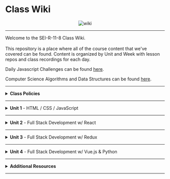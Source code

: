 # Class Wiki

<div align="center">
  <img src="https://i.imgur.com/e2Ma89q.png" alt="wiki">
</div>

___
Welcome to the SEI-R-11-8 Class Wiki. <br/><br/> This repository is a place where all of the course content that we've covered can be found. Content is organized by Unit and Week with lesson repos and class recordings for each day.

Daily Javascript Challenges can be found [here](https://github.com/SEI-R-11-8/daily_js_challenges).

Computer Science Algorithms and Data Structures can be found [here](https://github.com/SEI-R-11-8/cs_data_structures).

___
<details><summary><strong>Class Policies</strong></summary><p>
  
Below, you will find Class Policies and Requirements as laid out in Orientation and conveyed by the Instructional Team.  We compile them here for your reference and review.
  
</p>

<ul type="none">

<li><details><summary><strong>Code of Conduct</strong></summary><p>
  
<ul>
  <li>Foster a productive classroom environment.</li>
  <li>Treat others with respect and dignity.</li>
  <li>Remember that everyone is coming at this with a different background.</li>
  <li>Professionalism in all methods of communication, both in-person <i>and</i> online.
    <ul>
      <li>Slack is an extension of our on-campus community. We ask that you remain courteous, respectful, and professional while engaging on Slack.</li>
    </ul>
  </li>
  <li><b>Zero tolerance for plagiarism and cheating.</b></li>
</ul>
  
</p></details></li>

<li><details><summary><strong>Deliverable Submission Requirements</strong></summary><p>
  
<ul>
  <li>Deliverables must be submitted following the <a href="https://github.com/SEI-R-11-8/template_pull_request">PR Guidelines</a>.</li>
  <li>Students must meet deliverable requirements for the submission to be marked as "Complete".</li>
  <li>Deliverables are <i>always</i> due the following class day at the beginning of class, unless otherwise stated.</li>
  <li>There is a grace period for re-submission or late submission.  All re-submits/late submits are due the <b>Monday following the week of assignment</b>.
    <ul>
      <li>Deliverables assigned on Fridays <b>do not</b> have a re-submit <i>or</i> late submit grace period.</li>
      <li>Deliverables submitted <i>after</i> the grace period <b>will not</b> be graded or accepted and will be marked as "Incomplete".</li>
    </ul>
  </li>
</ul>
  
</p></details></li>

<li><details><summary><strong>Graduation Requirements</strong></summary><p>
  
<ul>
  <li>Meet Project Requirements.
    <ul><li>Satisfactorily complete and present a project for <i>each</i> of the <b>4</b> units.</li></ul>
  </li>
  <li>Submit and complete a <i>minimum</i> of <b>80%</b> of deliverables (labs, homework, etc.).</li>
  <li>Adhere to attendance policy.
    <ul>
      <li>Students are allowed <b>3</b> absences over the <i>entire</i> course.</li>
      <li><b>3</b> tardies or early departures equals <b>1</b> absence.</li>
      <li>Tardy policy <i>includes</i> Outcomes participation.</li>
    </ul>
  </li>
</ul>
  
</p></details></li>

<li><details><summary><strong>A Note on Plagiarism</strong></summary><p>
  
<ul>
  <li>Plagiarism is a serious offense and grounds for immediate withdrawal.</li>
  <li>You are encouraged to ask others, including students, instructors, and Stack Overflow for help. However, it is <b><i>not acceptable to copy</i></b> another persons code and submit it as your own. More importantly, it is detrimental to your learning and growth.</li>
  <li>Small snippets of code that solve small problems taken from Stack Overflow are generally an exception to this rule. If you aren't sure, it is your responsibility to <b><i>ask your instructor</i></b>. To be on the safe side, we ask that you credit the person/resource you got the code from in a comment, and let an instructor take a look at it.</li>
</ul>
  
</p></details></li>

<li><details><summary><strong>Observed Holidays</strong></summary><p>

<p>
The following dates are observed Holidays for this Software Engineering Immersive.  There will be no class days on or within any of the date ranges listed below.  If you have any questions regarding Holidays, or have a special circumstance, please don't hesitate to reach out to your Instructional Associate.
</p>
  
| Holiday | Dates |
|:---:|:---:|
| Veteran's Day | November 11th, 2021 |
| Thanksgiving | November 24th, 2021 - November 26th, 2021 |
| Christmas/New Year's | December 24th, 2021 - December 31st, 2021 |
| Martin Luther King Jr. Day | January 17th, 2022 |
  
</p></details></li>
  
</ul></details>

____
<details><summary><strong>Unit 1</strong> - HTML / CSS / JavaScript</summary><p>

<ul type="none">
  
  <li><details><summary><strong>Week 1</strong></summary><p>
  
  <p>
  In Week 1, we review the fundamental concepts of <b>HTML</b>, <b>CSS</b>, and <b>JavaScript</b> along with introducing <b>git</b> workflow, <b>terminal</b> commands, and writing professional <b>markdown</b> files. 
  </p>
  
  <ul type="none">

  <li><details><summary>Repos</summary><p>

  | Day 1 | Day 2 | Day 3 | Day 4 | Day 5 |
  |:---:|:---:|:---:|:---:|:---:|
  | [Installfest](https://github.com/SEI-R-11-8/u1_installfest) | [Github / Homework Submission](https://github.com/SEI-R-11-8/u1_lesson_github) | [Flexbox Froggy](https://flexboxfroggy.com/) | Veteran's Day | [Grid Garden](https://cssgridgarden.com/) |
  | [Terminal Lesson](https://github.com/SEI-R-11-8/u1_lesson_terminal) | [Intro to HTML](https://github.com/SEI-R-11-8/u1_lesson_intro_HTML) | [JS Datatypes](https://github.com/SEI-R-11-8/u1_lesson_js_data_types) |  | [Intro to JS DOM](https://github.com/SEI-R-11-8/u1_lesson_intro_DOM) |
  | [Git Lesson](https://github.com/SEI-R-11-8/u1_lesson_git) | [Intro to CSS](https://github.com/SEI-R-11-8/u1_lesson_intro_CSS) | [JS Arrays](https://github.com/SEI-R-11-8/u1_lesson_js_arrays) |  | [JS DOM Quotes Lab](https://github.com/SEI-R-11-8/u1_lab_DOM_quotes) |
  | [VS Code Lesson](https://github.com/SEI-R-11-8/u1_lesson_VSCode) | [Fake Resume Lab](https://github.com/SEI-R-11-8/u1_lab_fake_resume) | [JS Loops & Control Flow](https://github.com/SEI-R-11-8/u1_lesson_loops_and_control_flow) |  | [JS Events](https://github.com/SEI-R-11-8/u1_lesson_js_events) |
  | [Star Wars Homework](https://github.com/SEI-R-11-8/u1_hw_star_wars) | [Flexbox / Grid](https://github.com/SEI-R-11-8/u1_lesson_flex_grid) | [JS Functions](https://github.com/SEI-R-11-8/u1_lesson_js_functions) |  | [JS Dots Game Lab](https://github.com/SEI-R-11-8/u1_lab_dots) |
  |  | [Markdown / ReadMe Homework](https://github.com/SEI-R-11-8/u1_hw_markdown) | [JS Scope](https://github.com/SEI-R-11-8/u1_lesson_js_scope) |  | [Tic Tac Toe Homework](https://github.com/SEI-R-11-8/u1_hw_tic_tac_toe) |
  |  |  | [Control Flow Adventure Homework](https://github.com/SEI-R-11-8/u1_hw_control_flow_adventure) |  |  |

  </p></details></li>


  <li><details><summary>Class Recordings - Group 1</summary><p>

  | Day 1 | Day 2 | Day 3 | Day 4 | Day 5 |
  |:---:|:---:|:---:|:---:|:---:|
  | [Recording](https://generalassembly.zoom.us/rec/share/as27wKEs5ZKqKdxbgviXMp2wTE5XOXZljw57eP7e22rbqovnMSo73QflxErm1UUT.fC4bQS5xrjRNjeZi) | [Recording](https://generalassembly.zoom.us/rec/share/PuLJpqp7-Zu3VBTepul8lIDyC3LfqSs_7tAWGES2LAnAapJUQN_Y5Ezq970iVf3W.zCw10SaR60lUf74y) | [Recording](https://generalassembly.zoom.us/rec/share/yW7vOAmFVLD8QyW0oiX-ilRidEBzPFHspOHKX_QCNwpcg7A2u9DW1WqWCtgxvHRh.c97WOeVAjZU-VY5A) | No Recording | [Recording](https://generalassembly.zoom.us/rec/share/4HnkXa-s1p0beq86TvqxGbu6eenpU4gMn9_TOJUopPw6c7Vyve95ght_M3oVtsHb.ae0IQPhXEh5Ig28m) |
  | Passcode: `DdhA?5?e` | Passcode: `Nhk6!B3*` | Passcode: `&V9pe6$y` |  | Passcode: `4%iE2cC8` |

  </p></details></li>

  <li><details><summary>Class Recordings - Group 2</summary><p>

  | Day 1 | Day 2 | Day 3 | Day 4 | Day 5 |
  |:---:|:---:|:---:|:---:|:---:|
  | [Recording](https://generalassembly.zoom.us/rec/share/bY93M1gmrRiwMIIN1b7oSRsV2zJ4ONF4b3kfZ09Fx4-wm2xx7WWASpyxcBhX6DMS.lupxx_8rGf7JesxW) | [Recording](https://generalassembly.zoom.us/rec/share/26RMeIwfPUBJZ9w6qLDgZoYLHmHi40Fkbw64pVVrkKfdbryj4bM5FEbu3HN5P_Ko.2tKq3uwIInxeTk0t) | [Recording](https://generalassembly.zoom.us/rec/share/mA9U2s1k30T5zrwM98nCPSfWefgjWQfQDuDWxYNf3boW_0s_B5AAnz1CYRssPfQW.yFw_GHgADCgGSpVH) | No Recording | [Recording](https://generalassembly.zoom.us/rec/share/4HnkXa-s1p0beq86TvqxGbu6eenpU4gMn9_TOJUopPw6c7Vyve95ght_M3oVtsHb.ae0IQPhXEh5Ig28m) |
  | Passcode: `4zzW^N8&` | Passcode: `mq1P22.b` | Passcode: `6w&ZMbQp` |  | Passcode: `4%iE2cC8` |

  </p></details></li>
  
  </ul>
  
  ___
  </p></details></li>
  
  <li><details><summary><strong>Week 2</strong></summary><p>
  
  <p>
  In Week 2, we practiced more <b>DOM Manipulation</b> and were introduced to <b>Daily JavaScript Challenges</b> and basic algorithmic problem solving. We and learned about <b>ES6</b> syntax along with <b>Higher Order Functions</b> and <b>Object Oriented Programming</b> in JavaScript.
  </p>
  
  <ul type="none">

  <li><details><summary>Repos</summary><p>
  
  | Day 1 | Day 2 | Day 3 | Day 4 | Day 5 |
  |:---:|:---:|:---:|:---:|:---:|
  | [Intro Daily JS Challenges](https://github.com/SEI-R-11-8/daily_js_challenges) | [JS HOF](https://github.com/SEI-R-11-8/u1_lesson_HOF) | [Box Model Practice](https://github.com/SEI-R-11-8/u1_lab_box_model) | Project Worktime | Project Worktime | 
  | [JS Objects](https://github.com/SEI-R-11-8/u1_lesson_js_objects) | [JS HOF Lab](https://github.com/SEI-R-11-8/u1_lab_HOF) | [JS Fast & Furious Lab](https://github.com/SEI-R-11-8/u1_lab_fast_and_furious) |  |  |  
  | [Jurassic Objects Lab](https://github.com/SEI-R-11-8/u1_lab_jurassic_objects) | [Intro to OOP](https://github.com/SEI-R-11-8/u1_lesson_OOP) | [P1 Prompt](https://github.com/SEI-R-11-8/u1_project_prompt) |  |  | 
  | [ES6 Syntax](https://github.com/SEI-R-11-8/u1_lesson_ES6) | [OOP Exercise Lab](https://github.com/SEI-R-11-8/u1_lab_OOP_exercise) |  |  |  | 
  | [ES6 Lab](https://github.com/SEI-R-11-8/u1_lab_ES6_practice) | [Donut Adventure Homework](https://github.com/SEI-R-11-8/u1_hw_donut_adventure) |  |  |  | 
  |  | [JS HOF Homework](https://github.com/SEI-R-11-8/u1_hw_HOF) |  |  |  | 
  
  </p></details></li>


  <li><details><summary>Class Recordings - Group 1</summary><p>

  | Day 1 | Day 2 | Day 3 | Day 4 | Day 5 |
  |:---:|:---:|:---:|:---:|:---:|
  | [Recording](https://generalassembly.zoom.us/rec/share/as6F4CgbHeW_VKZ6m88mCXydTlcK0Gl4u1WPEA0BDtWg4rZm3rhZ2Ar_BMfJuvCA.UkhObJ6KRNrdmy9C) | [Recording](https://generalassembly.zoom.us/rec/share/VMkYr_Yu_9aqwUBgZBWbNwg6-rqXNh88_VhoTMyFyCntWL66u3j7W1WA68O_rOjR.528wd4XFOwlR4CuV) | No Recording | No Recording | No Recording |
  | Passcode: `01AuV5i=` | Passcode: `M#zv3u5h` |  |  |  |

  </p></details></li>

  <li><details><summary>Class Recordings - Group 2</summary><p>

  | Day 1 | Day 2 | Day 3 | Day 4 | Day 5 |
  |:---:|:---:|:---:|:---:|:---:|
  | [Recording](https://generalassembly.zoom.us/rec/share/HTWvWciJF7mLDK4-y9kQUHptvB-GW2jQDpdbJdzljzUK_CFYVmNCuYIBeGLC3iQk.fu1kF3s7cZybW2jt) | [Recording](https://generalassembly.zoom.us/rec/share/yuVGp880PxgoNCp07ROxiXgISDQ6Nv8GP9ARa5Mh3vGEjXnTJgI-cYihV1N0AVcj.Rb-pjifg3YJmbjK3) | No Recording | No Recording | No Recording |
  | Passcode: `U&a7ZxEh` | Passcode: `zi6%+W$d` |  |  |  |

  </p></details></li>
  
  </ul>
  
  </p></details></li>

</p></details>

___
<details><summary><strong>Unit 2</strong> - Full Stack Development w/ React</summary><p>

<ul type="none">

  <li><details><summary><strong>Week 4</strong></summary><p>
  
   <p>
     In Week 4, we started the week by learning how to call on external data sources with <b>APIs</b>.  Then we learned all about <b>React</b> and what an amazing JavaScript library it can be for developers. We learned the concepts of <b>components</b>, <b>props</b>, and about <b>React Hooks</b> and <b>functional components</b>. We learned about <b>useState</b> and how to use it to manage our state within our apps.
  </p>
  
  <ul type="none">

  <li><details><summary>Repos</summary><p>
  
  | Day 1 | Day 2 | Day 3 | Day 4 | Day 5 |
  |:---:|:---:|:---:|:---:|:---:|
  | [Intro to APIs](https://github.com/SEI-R-11-8/u1_lesson_intro_to_APIs) | [Momentum Lab](https://github.com/SEI-R-11-8/u2_lab_momentum) | [Intro to React](https://github.com/SEI-R-11-8/u2_lesson_intro_to_react) | [Component Heirarchy Diagrams](https://github.com/SEI-R-11-8/u2_lesson_component_heirarchy) | [Intro to State & Hooks](https://github.com/SEI-R-11-8/u2_lesson_intro_to_state) | 
  | [Dogs API Lab](https://github.com/SEI-R-11-8/u1_lab_API_dogs) | [Dougie the Donut & Pizza Rat Lab / Homework](https://github.com/SEI-R-11-8/u2_lab_dougie_and_pizza_rat) | [React Components](https://github.com/SEI-R-11-8/u2_lesson_react_components) | [React Props](https://github.com/SEI-R-11-8/u2_lesson_react_props) | [Hooks ATM Lab](https://github.com/SEI-R-11-8/u2_lab_hooks_ATM) |  
  | [TMDB Lab / Homework](https://github.com/SEI-R-11-8/u1_lab_TMDB_API) | []() | []() | [LOTR Lab](https://github.com/SEI-R-11-8/u2_lab_react_LOTR) | [Likes Lab](https://github.com/SEI-R-11-8/u2_lab_likes) | 
  | []() | []() | []() | [Mapping Components](https://github.com/SEI-R-11-8/u2_lesson_react_mapping_components) | [Groceries Lab](https://github.com/SEI-R-11-8/u2_lab_groceries) | 
  | []() | []() | []() | [Mapping Components Lab](https://github.com/SEI-R-11-8/u2_lab_mapping_components) | [Dr. Who Lab](https://github.com/SEI-R-11-8/u2_lab_dr_who) | 
  | []() | []() | []() | [React Quiz](https://github.com/SEI-R-11-8/u2_quiz_react) | [Movie Mapping Homework](https://github.com/SEI-R-11-8/u2_hw_mapping_components) | 
  
  </p></details></li>


  <li><details><summary>Class Recordings - Group 1</summary><p>

  | Day 1 | Day 2 | Day 3 | Day 4 Morning | Day 4 Afternoon | Day 5 |
  |:---:|:---:|:---:|:---:|:---:|:---:|
  | [Recording](https://generalassembly.zoom.us/rec/share/SloP9J63QytxyN_h9g7gkFG464eCaX6OK3XIR4rCIcDIX9iKj7raNzeZ5iqYTQkJ.RCc1u4nAQOYE0RYC) | No Recording | [Recording](https://generalassembly.zoom.us/rec/share/YwoxjcxHcj844UNIdJcH9tvg-8eB7AV7Rmf3Z3e_qO1b0_GxMYcRlZPlZZfvYClQ.J0_Ao_SWNlyUQPDY) | [Recording](https://generalassembly.zoom.us/rec/share/Yw351yy24Wa9yvhIHBM8d2aRHI0CG2uUX2C1_Hnhj1RZDOieNgy38uJ1zXz4p_mE.1ReVUn-WCF96k0LZ) | [Recording](https://generalassembly.zoom.us/rec/share/aNnVQvqLF8PN9qWvRCOLbtKDIpS5bETtS9TbAHpySP324JizFKcyWqc8B1f3rN3V.f1dzCyRoLa6azcxD) | [Recording](https://generalassembly.zoom.us/rec/share/BemQNMGaUhndvAJiG8FkzdICzGfJcfeK5KJJWHOiuaDgbpUAm6-FeeuDacBRSrcI._WAU7Yy8TXVWs6pR) |
  | Passcode: `EaFDyS1%` |  | Passcode: `9.&3S#7%` | Passcode: `i%65#D^=` | Passcode: `Q&r0VPc*` | Passcode: `@5vSSceZ` |

  </p></details></li>

  <li><details><summary>Class Recordings - Group 2</summary><p>

  | Day 1 | Day 2 | Day 3 | Day 4 Morning | Day 4 Afternoon | Day 5 |
  |:---:|:---:|:---:|:---:|:---:|:---:|
  | [Recording](https://generalassembly.zoom.us/rec/share/euIAxIvwp3ipF12Sn8IKgTqyDIqtgjp6uGmsIF2hl4fO7Qaxqv472a6cxXi0bQpy.Ta_f2YOQTRGsNYAO) | No Recording | [Recording](https://generalassembly.zoom.us/rec/share/bCaeT4jNIwNqaPhlmXtA2YL2oyfBLsf-EZrvsdW4IrUwrGdG0Vew1OeVM3nnKQGL.EJc5n2CLatDtoBhJ) | [Recording](https://generalassembly.zoom.us/rec/share/AzdUeN0kHfz35r5B1Wrs5Ws2rBc2OybjihbS10WVS2oJL3XNeNd6ANrkwN6Yi7Bq.4kJgQrdC2CbkA54Y) | [Recording](https://generalassembly.zoom.us/rec/share/WQc85LfazpNO-XhqAp8kdc4dLzDx4R2Pofiy3Z-SkAj384SXPO_pTY3KjPdQoIaY.dYIhU3jNACP2OJJ-) | [Recording](https://generalassembly.zoom.us/rec/share/_XsYvtRT5DwqVPGdnk_-sXoSF9tpNVj-oQucMQBZG35xIR10TZ6siHzyP39uOZTU.e628mHL25taiIKGH) |
  | Passcode: `&xH3j+I9` |  | Passcode: `&JD8.va9` | Passcode: `JQxc9ft?` | Passcode: `9r*R9#5S` | Passcode: `9T=Z#&B2` |

  </p></details></li>
  
  </ul>
  
  ___
  </p></details></li>
  
  <li><details><summary><strong>Week 5</strong></summary><p>
  
  <p>
  In Week 5, we moved into more complicated React Hooks like <b>useEffect</b> and <b>useReducer</b>.  We learned about the idea of <b>conditional rendering</b> and how we can use our user's input to influence our output.  We were also introduced to <b>React Router</b> and got to see how it gives us powerful new tools to build our React Apps. Then we were introduced to back-end and got to practice using <b>Express</b> and <b>Express Middleware</b>.  We also learned how to implement <b>controllers</b>.  We then got a taste of <b>MongoDB</b> and <b>mongoose</b> as a way to store our app's data.
  </p>
  
  <ul type="none">

  <li><details><summary>Repos</summary><p>
  
  | Day 1 | Day 2 | Day 3 | Day 4 | Day 5 | Week 5+ |
  |:---:|:---:|:---:|:---:|:---:|:---:|
  | [Intro to useEffect](https://github.com/SEI-R-11-8/u2_lesson_useEffect) | [Intro to useReducer](https://github.com/SEI-R-11-8/u2_lesson_useReducer) | [React Router](https://github.com/SEI-R-11-8/u2_lesson_react_router) | [Intro to Express](https://github.com/SEI-R-11-8/u2_lesson_express_intro) | [MongoDB](https://github.com/SEI-R-11-8/u2_lesson_mongoDB) | [MongoDB Associations](https://github.com/SEI-R-11-8/u2_lesson_mongoose_associations) |
  | [Stoplight Lab](https://github.com/SEI-R-11-8/u2_lab_useEffect_stoplight) | [React w/ APIs](https://github.com/SEI-R-11-8/u2_lesson_react_APIs) | [React Router Lab](https://github.com/SEI-R-11-8/u2_lab_react_router) | [Express Routes](https://github.com/SEI-R-11-8/u2_lesson_express_routing) | [MongoDB Sneakers Lab](https://github.com/SEI-R-11-8/u2_lab_mongoDB_sneakers) | [ERDs](https://github.com/SEI-R-11-8/u2_lesson_ERD) |
  | [React Conditional Rendering](https://github.com/SEI-R-11-8/u2_lesson_react_conditional_rendering) | [Password Validator Lab](https://github.com/SEI-R-11-8/u2_lab_password_validator) | [RAWG Router Homework](https://github.com/SEI-R-11-8/u2_hw_RAWG_router) | [Intro to Middleware](https://github.com/SEI-R-11-8/u2_lesson_express_middleware) | [Mongo / Mongoose Data Model](https://github.com/SEI-R-11-8/u2_lesson_mongoose_data_model) | [Group Git](https://github.com/SEI-R-11-8/u2_lesson_group_git) |
  | [Conditional Rendering Lab](https://github.com/SEI-R-11-8/u2_lab_conditional_rendering) | [Kanye useEffect Lab](https://github.com/SEI-R-11-8/u2_lab_kanye_useEffect) | [RAWG Router Walkthrough](https://generalassembly.zoom.us/rec/share/p7sDZLwkf8nOVUndk8F5ARqkuO0Yl-IbRmlv0uV9P-mhRH2fNqS7xfG-QyAA55DD.wT8BLnnPuwIvJTR8) | [Express Controllers](https://github.com/SEI-R-11-8/u2_lesson_express_controllers) | [Mongoose Express](https://github.com/SEI-R-11-8/u2_lab_mongoose_express) | [Full Stackathon](https://github.com/SEI-R-11-8/u2_full_stackathon) |
  | [React Calculator Homework](https://github.com/SEI-R-11-8/u2_hw_react_hooks_calculator) | []() | Passcode: `*7$UGZ0i` | [Express Fruits Homework](https://github.com/SEI-R-11-8/u2_hw_express_fruits) | [Mongoose Plants](https://github.com/SEI-R-11-8/u2_hw_mongoose_plants) | []() |
  
  </p></details></li>


  <li><details><summary>Class Recordings - Group 1</summary><p>

  | Day 1 | Day 2 | Day 3 | Day 4 | Day 5 | Week 5+ |
  |:---:|:---:|:---:|:---:|:---:|:---:|
  | [Recording](https://generalassembly.zoom.us/rec/share/XZ8_1Iu4Rx8uS6RcxR1L74eWNLmH7yxozv8gJ62CSIZ10N-4vhu8R7qdU2M57QAi.sMf5x3q5Dk7oVMz1) | [Recording](https://generalassembly.zoom.us/rec/share/kkxzSLI4SzioSRQfbSO49fzubo6o3GYQ6A_33bWO69GzMWDm9m65h3XtupIt6_Tn.k-BeCNe6IsH7qtE3) | [Recording](https://generalassembly.zoom.us/rec/share/QUBwZFPBnw1rI84mkQPOIUCWyCIKjdUObHuedcdE4i3seH0ZrRMIdtGPd5DyNG8_.WXBSFuKv_b4rFghE) | [Recording](https://generalassembly.zoom.us/rec/share/lYw3yWvj25AJw21-ecmK_UwmKCHpNN65w7JROPI9UIUpZaJGaLMHRTK-8sxL5KIz.tA6sYecle9ungt08) | [Recording](https://generalassembly.zoom.us/rec/share/SbgJOxy-2wpV6j-KAgat4n7411TZ-dWy_QlsrRDhM4DefFSHhyGReVngxCK0oMxL.JNV9v5PaNVM8Kcm9) | [Recording](https://generalassembly.zoom.us/rec/share/Hwy6EZ1ah8s40S4JFMYjNHdMDfwO-BdZf9jHnLTfb9zc367HitoyamvHrPE0OIYm.BIyYaorwcOq_PXA-) |
  | Passcode: `B4qKFU7$` | Passcode: `B9Y$o8Y9` | Passcode: `bhF4&#d3` | Passcode: `5+K?YwE$` | Passcode: `49c@AK+K` | Passcode: `+g3*^jrr` |

  </p></details></li>

  <li><details><summary>Class Recordings - Group 2</summary><p>

  | Day 1 | Day 2 | Day 3 | Day 4 | Day 5 | Week 5+ |
  |:---:|:---:|:---:|:---:|:---:|:---:|
  | [Recording](https://generalassembly.zoom.us/rec/share/SrwxHzMLoRiPq-C_fqndATwQhwAPmTstSSpK-LUiB0bcyM4JqOIwluEmxjOu5zed.-E-Z15wUvIJtJhZm) | [Recording](https://generalassembly.zoom.us/rec/share/I6eNygX5t1HckOdXs9MBj7wYhwvC3xWZ9Bw5ukyhAo6KORjJ-Tyb85g3sLmBrJz4.bG5f8ia5QwhIdec-) | [Recording](https://generalassembly.zoom.us/rec/share/jbRYohkJXOqB2KUZIANNQLW53DekiKmfQfcW5SbvxtW7venrL7uvYuPA3_lBjhSs.fuTO0Nyn-dSjtDNr) | [Recording](https://generalassembly.zoom.us/rec/share/rvCvzNNwOAr7WCLf7NwtcsIzxxQHV9RF2vkUP_-bOzxUFuMQEyjddHCFRI5QgQxu.XPvekrXegzyjElch) | [Recording](https://generalassembly.zoom.us/rec/share/mJup5pANr1w_tVOlnxpR-qqI4WZoetnSYH3v9_VVrOCaSTGpNqXMcAIy1H7xhTUu.Oauy_IN7naDUXgoL) | [Recording](https://generalassembly.zoom.us/rec/share/KI4_p1DpgaSahMHXZxv8RaZJZ3mnLA9kTfMoFVHlj3vxUsYf23yPkQdzZojKdcGx.xzWRn1iEYwnskj8U) |
  | Passcode: `@oby3*1Z` | Passcode: `Fh0Vdg!A` | Passcode: `h6CNN1X+` | Passcode: `NZ+SS98v` | Passcode: `%as0D!.b` | Passcode: `D6FGqy@w` |

  </p></details></li>
  
  </ul>
  
  </p></details></li>

</p></details>

___
<details><summary><strong>Unit 3</strong> - Full Stack Development w/ Redux</summary><p>

<ul type="none">

  <li><details><summary><strong>Week 7</strong></summary><p>
  
  <p>
  In Week 7, we are introduced to React Redux as a new way to manage our state in React! We will learn about Reducers, Actions, and Types, as well as how to map our state and actions to props. We will also learn how to use a middleware called thunk in conjunction with Redux. We will introduc SQL databases and start to learn SQL commands to interact with our database. Finally, we will learn about the concept of SQL Joins, as we move into Sequelize in the coming week.
  </p>
  
  <ul type="none">

  <li><details><summary>Repos</summary><p>
  
  | Day 1 | Day 2 | Day 3 | Day 4 | Day 5 |
  |:---:|:---:|:---:|:---:|:---:|
  | [React / MERN Review](https://github.com/SEI-R-11-8/u3_lab_react_review) | [Redux Intro](https://github.com/SEI-R-11-8/u3_lesson_redux_intro) | [Redux Middleware](https://github.com/SEI-R-11-8/u3_lesson_redux_middleware) | [Redux Lab](https://github.com/SEI-R-11-8/u3_react_redux_review_lab/blob/main/README.md) | [SQL Intro](https://github.com/SEI-R-11-8/u3_lesson_SQL_intro) | 
  | [SQL Practice]() | [Redux Reducers](https://github.com/SEI-R-11-8/u3_lesson_redux_reducers) | [Redux Movies Lab](https://github.com/SEI-R-11-8/u3_lab_redux_movies) | []() | [](https://github.com/SEI-R-11-8/u3_lab_SQL_practice) |  
  | []() | [Redux Action Types](https://github.com/SEI-R-11-8/u3_lesson_redux_actions_types) | []() | []() | [SQL Joins](https://github.com/SEI-R-11-8/u3_lesson_SQL_joins) | 
  | []() | [Mapping State And Props](https://github.com/SEI-R-11-8/u3_lesson_mapping_state_props) | []() | []() | []() | 
| []() | [Redux Quiz](https://github.com/SEI-R-11-8/u3_hw_redux_quiz) | []() | []() | [SQL Joins Practice](https://github.com/SEI-R-11-8/u3_lab_SQL_joins_practice) | 
  | []() | []() | []() | []() | [SQL Carmen SanDiego](https://github.com/SEI-R-11-8/u3_hw_carmen_sandiego) | 
  
  </p></details></li>


  <li><details><summary>Class Recordings - Group 1</summary><p>

  | Day 1 | Day 2 | Day 3 | Day 4 | Day 5 |
  |:---:|:---:|:---:|:---:|:---:|
  | [Recording]() | [Recording]() | [Recording]() | [Recording]() | [Recording]() |
  | Passcode: ` ` | Passcode: ` ` | Passcode: ` ` | Passcode: ` ` | Passcode: ` ` |

  </p></details></li>

  <li><details><summary>Class Recordings - Group 2</summary><p>

  | Day 1 | Day 2 | Day 3 | Day 4 | Day 5 |
  |:---:|:---:|:---:|:---:|:---:|
  | [Recording]() | [Recording]() | [Recording]() | [Recording]() | [Recording]() |
  | Passcode: ` ` | Passcode: ` ` | Passcode: ` ` | Passcode: ` ` | Passcode: ` ` |

  </p></details></li>
  
  </ul>
  
  ___
  </p></details></li>
  
  <li><details><summary><strong>Week 8</strong></summary><p>
  
  <p>
  Week 8 description...
  </p>
  
  <ul type="none">

  <li><details><summary>Repos</summary><p>
  
  | Day 1 | Day 2 | Day 3 | Day 4 | Day 5 |
  |:---:|:---:|:---:|:---:|:---:|
  | []() | []() | []() | []() | []() | 
  | []() | []() | []() | []() | []() |  
  | []() | []() | []() | []() | []() | 
  | []() | []() | []() | []() | []() | 
  | []() | []() | []() | []() | []() | 
  | []() | []() | []() | []() | []() | 
  
  </p></details></li>


  <li><details><summary>Class Recordings - Group 1</summary><p>

  | Day 1 | Day 2 | Day 3 | Day 4 | Day 5 |
  |:---:|:---:|:---:|:---:|:---:|
  | [Recording]() | [Recording]() | [Recording]() | [Recording]() | [Recording]() |
  | Passcode: ` ` | Passcode: ` ` | Passcode: ` ` | Passcode: ` ` | Passcode: ` ` |

  </p></details></li>

  <li><details><summary>Class Recordings - Group 2</summary><p>

  | Day 1 | Day 2 | Day 3 | Day 4 | Day 5 |
  |:---:|:---:|:---:|:---:|:---:|
  | [Recording]() | [Recording]() | [Recording]() | [Recording]() | [Recording]() |
  | Passcode: ` ` | Passcode: ` ` | Passcode: ` ` | Passcode: ` ` | Passcode: ` ` |

  </p></details></li>
  
  </ul>
  
  </p></details></li>

</p></details>

___
<details><summary><strong>Unit 4</strong> - Full Stack Development w/ Vue.js & Python</summary><p>

<ul type="none">

  <li><details><summary><strong>Week 10</strong></summary><p>
  
  <p>
  Week 10 description...
  </p>
  
  <ul type="none">

  <li><details><summary>Repos</summary><p>
  
  | Day 1 | Day 2 | Day 3 | Day 4 | Day 5 |
  |:---:|:---:|:---:|:---:|:---:|
  | []() | []() | []() | []() | []() | 
  | []() | []() | []() | []() | []() |  
  | []() | []() | []() | []() | []() | 
  | []() | []() | []() | []() | []() | 
  | []() | []() | []() | []() | []() | 
  | []() | []() | []() | []() | []() | 
  
  </p></details></li>


  <li><details><summary>Class Recordings - Group 1</summary><p>

  | Day 1 | Day 2 | Day 3 | Day 4 | Day 5 |
  |:---:|:---:|:---:|:---:|:---:|
  | [Recording]() | [Recording]() | [Recording]() | [Recording]() | [Recording]() |
  | Passcode: ` ` | Passcode: ` ` | Passcode: ` ` | Passcode: ` ` | Passcode: ` ` |

  </p></details></li>

  <li><details><summary>Class Recordings - Group 2</summary><p>

  | Day 1 | Day 2 | Day 3 | Day 4 | Day 5 |
  |:---:|:---:|:---:|:---:|:---:|
  | [Recording]() | [Recording]() | [Recording]() | [Recording]() | [Recording]() |
  | Passcode: ` ` | Passcode: ` ` | Passcode: ` ` | Passcode: ` ` | Passcode: ` ` |

  </p></details></li>
  
  </ul>
  
  ___
  </p></details></li>
  
  <li><details><summary><strong>Week 11</strong></summary><p>
  
  <p>
  Week 11 description...
  </p>
  
  <ul type="none">

  <li><details><summary>Repos</summary><p>
  
  | Day 1 | Day 2 | Day 3 | Day 4 | Day 5 |
  |:---:|:---:|:---:|:---:|:---:|
  | []() | []() | []() | []() | []() | 
  | []() | []() | []() | []() | []() |  
  | []() | []() | []() | []() | []() | 
  | []() | []() | []() | []() | []() | 
  | []() | []() | []() | []() | []() | 
  | []() | []() | []() | []() | []() | 
  
  </p></details></li>


  <li><details><summary>Class Recordings - Group 1</summary><p>

  | Day 1 | Day 2 | Day 3 | Day 4 | Day 5 |
  |:---:|:---:|:---:|:---:|:---:|
  | [Recording]() | [Recording]() | [Recording]() | [Recording]() | [Recording]() |
  | Passcode: ` ` | Passcode: ` ` | Passcode: ` ` | Passcode: ` ` | Passcode: ` ` |

  </p></details></li>

  <li><details><summary>Class Recordings - Group 2</summary><p>

  | Day 1 | Day 2 | Day 3 | Day 4 | Day 5 |
  |:---:|:---:|:---:|:---:|:---:|
  | [Recording]() | [Recording]() | [Recording]() | [Recording]() | [Recording]() |
  | Passcode: ` ` | Passcode: ` ` | Passcode: ` ` | Passcode: ` ` | Passcode: ` ` |

  </p></details></li>
  
  </ul>
  
  </p></details></li>

</p></details>

___
<details><summary><strong>Additional Resources</strong></summary><p>

Below is a list of additional resources that were hand-picked by your instructors. If you find that you don't have the time during the immersive, these resources will still help to solidify your understanding of key concepts after graduation.
  <ul type="none">
  
  <li><details><summary><strong>Practice</strong> - sites to hone your skills</summary><p>
  
  - [Codeacademy](https://www.codecademy.com/catalog)
  - [Codewars](https://www.codewars.com)
  - [CSS Battle](https://cssbattle.dev/)
  - [CSS Diner](https://flukeout.github.io/)
  - [Flexbox Froggy](https://flexboxfroggy.com/)
  - [Grid Garden](https://cssgridgarden.com/)
  - [Screeps](https://screeps.com/)
  </p></details></li>
  
  <li><details><summary><strong>Reading</strong> - helpful articles and topics</summary><p>
  
  - [10 Need-to-know Mac Terminal Commands](https://scotch.io/bar-talk/10-need-to-know-mac-terminal-commands)
  - [Eloquent JavaScript](https://eloquentjavascript.net/)
  - [CSS Tricks](https://css-tricks.com/)
  - [Rubber Duck Debugging](https://rubberduckdebugging.com/)
  - [Medium: What Is An API?](https://medium.com/free-code-camp/what-is-an-api-in-english-please-b880a3214a82)
  - [Medium: Higher Order Functions](https://medium.com/javascript-in-plain-english/4-must-know-higher-order-functions-in-javascript-411f85545881)
  - [Medium: Local Git Repos vs Remote Repos](https://medium.com/swlh/git-local-repo-and-github-remote-repo-eae1c948fbf5)
  - [Medium: Explaining API's](https://medium.com/javascript-in-plain-english/many-developers-struggle-with-explaining-apis-20a071d74596)
  </p></details></li>
  
  <li><details><summary><strong>Documentation</strong> - commonly used docs for reference</summary><p>
  
  - [MDN JavaScript Docs](https://developer.mozilla.org/en-US/docs/Web/JavaScript/Guide)
  - [W3Schools CSS Docs](https://www.w3schools.com/cssref/default.asp)
  - [React Docs](https://reactjs.org/docs/getting-started.html)

  </p></details></li>
  
  <li><details><summary><strong>Cheatsheets</strong> - quick references</summary><p>
  
  - [Markdown Cheatsheet](https://guides.github.com/pdfs/markdown-cheatsheet-online.pdf)
  - [JavaScript Cheatsheet](https://websitesetup.org/javascript-cheat-sheet/)
  - [ES6 Cheatsheet](https://devhints.io/es6)
  - [Component Lifecycle Cheatsheet](https://dev.to/bunlong/react-component-lifecycle-methods-cheatsheet-23gi)
  - [ERD Cheatsheet](https://drive.google.com/file/d/0B_spkK3eZiHmZTZhczVTaVZxUFU/view?resourcekey=0-pvJ1STXJ4xEpjqpFWQtUhg)
  </p></details></li>
  
  </ul>
 
</p></details>

___
